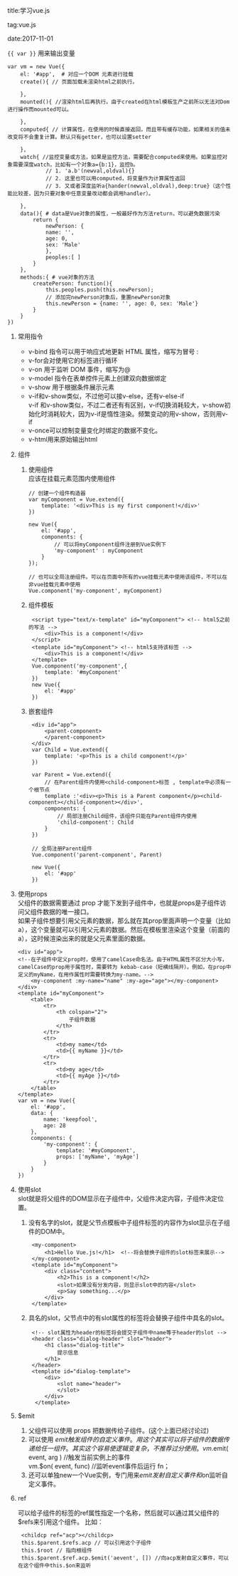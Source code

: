title:学习vue.js

tag:vue.js

date:2017-11-01



`{{ var }}` 用来输出变量

    
    var vm = new Vue({
        el: '#app',  # 对应一个DOM 元素进行挂载
        create(){ // 页面加载未渲染html之前执行。

        },
        mounted(){ //渲染html后再执行。由于created在html模板生产之前所以无法对Dom进行操作而mounted可以。

        },
        computed{ // 计算属性，在使用的时候直接返回，而且带有缓存功能，如果相关的值未改变将不会重复计算。默认只有getter，也可以设置setter

        },
        watch{ //监控变量或方法，如果是监控方法，需要配合computed来使用。如果监控对象需要深度watch，比如有一个对象a={b:1}，监控b。
                // 1. 'a.b'(newval,oldval){}
                // 2. 这里也可以用computed，将变量作为计算属性返回
                // 3. 又或者深度监听a{hander(newval,oldval),deep:true}（这个性能比较差，因为只要对象中任意变量改动都会调用handler）。

        },
        data(){ # data是Vue对象的属性，一般最好作为方法return，可以避免数据污染
            return {
                newPerson: {
                name: '',
                age: 0,
                sex: 'Male'
                },
                peoples:[ ]
            }
        },
        methods:{ # vue对象的方法
            createPerson: function(){
                this.peoples.push(this.newPerson);
                // 添加完newPerson对象后，重置newPerson对象
                this.newPerson = {name: '', age: 0, sex: 'Male'}
            }
        }
    })
    

1. 常用指令
    * v-bind 指令可以用于响应式地更新 HTML 属性，缩写为冒号 : 
    * v-for会对使用它的标签进行循环
    * v-on 用于监听 DOM 事件，缩写为@
    * v-model 指令在表单控件元素上创建双向数据绑定
    * v-show 用于根据条件展示元素
    * v-if和v-show类似，不过他可以接v-else，还有v-else-if  
        v-if 和v-show类似，不过二者还有有区别，v-if切换消耗较大，v-show初始化时消耗较大，因为v-if是惰性渲染。频繁变动的用v-show，否则用v-if
    * v-once可以控制变量变化时绑定的数据不变化。
    * v-html用来原始输出html

2. 组件
    
    1.  使用组件  
    应该在挂载元素范围内使用组件
    
        <div id="app">
            <!-- 3. #app是Vue实例挂载的元素，应该在挂载元素范围内使用组件-->
            <my-component></my-component>
        </div>

            // 创建一个组件构造器
            var myComponent = Vue.extend({
                template: '<div>This is my first component!</div>'
            })

            new Vue({
                el: '#app',
                components: {
                    // 可以将myComponent组件注册到Vue实例下
                    'my-component' : myComponent
                }
            });

            // 也可以全局注册组件。可以在页面中所有的vue挂载元素中使用该组件，不可以在非vue挂载元素中使用
            Vue.component('my-component', myComponent)

    2. 组件模板

            <script type="text/x-template" id="myComponent"> <!-- html5之前的写法 -->
                <div>This is a component!</div>
            </script>
            <template id="myComponent"> <!-- html5支持该标签 -->
                <div>This is a component!</div>
            </template>
            Vue.component('my-component',{
                template: '#myComponent'
            })
            new Vue({
                el: '#app'
            })

    3. 嵌套组件

            <div id="app">
                <parent-component>
                </parent-component>
            </div>
            var Child = Vue.extend({
                template: '<p>This is a child component!</p>'
            })
            
            var Parent = Vue.extend({
                // 在Parent组件内使用<child-component>标签 , template中必须有一个根节点
                template :'<div><p>This is a Parent component</p><child-component></child-component></div>',
                components: {
                    // 局部注册Child组件，该组件只能在Parent组件内使用
                    'child-component': Child
                }
            })
            
            // 全局注册Parent组件
            Vue.component('parent-component', Parent)
            
            new Vue({
                el: '#app'
            })
    
 3. 使用props  
    父组件的数据需要通过 prop 才能下发到子组件中，也就是props是子组件访问父组件数据的唯一接口。  
    如果子组件想要引用父元素的数据，那么就在其prop里面声明一个变量（比如a），这个变量就可以引用父元素的数据。然后在模板里渲染这个变量（前面的a），这时候渲染出来的就是父元素里面的数据。

        <div id="app">
        <!--在子组件中定义prop时，使用了camelCase命名法。由于HTML属性不区分大小写，camelCase的prop用于属性时，需要转为 kebab-case（短横线隔开）。例如，在prop中定义的myName，在用作属性时需要转换为my-name。-->
            <my-component :my-name="name" :my-age="age"></my-component>
        </div>
        <template id="myComponent">
            <table>
                <tr>
                    <th colspan="2">
                        子组件数据
                    </th>
                </tr>
                <tr>
                    <td>my name</td>
                    <td>{{ myName }}</td>
                </tr>
                <tr>
                    <td>my age</td>
                    <td>{{ myAge }}</td>
                </tr>
            </table>
        </template>
        var vm = new Vue({
            el: '#app',
            data: {
                name: 'keepfool',
                age: 28
            },
            components: {
                'my-component': {
                    template: '#myComponent',
                    props: ['myName', 'myAge']
                }
            }
        })


 4. 使用slot   
    slot就是将父组件的DOM显示在子组件中，父组件决定内容，子组件决定位置。

    1. 没有名字的slot，就是父节点模板中子组件标签的内容作为slot显示在子组件的DOM中。

            <my-component>
                <h1>Hello Vue.js!</h1>  <!--将会替换子组件的slot标签来展示-->
            </my-component>
            <template id="myComponent">
                <div class="content">
                    <h2>This is a component!</h2>
                    <slot>如果没有分发内容，则显示slot中的内容</slot>
                    <p>Say something...</p>
                </div>
            </template>

    2. 具名的slot，父节点中的有slot属性的标签将会替换子组件中具名的slot。

            <!-- slot属性为header的标签将会提交子组件中name等于header的slot -->
            <header class="dialog-header" slot="header">
                <h1 class="dialog-title">
                    提示信息
                </h1>
            </header>
            <template id="dialog-template">
                <div>
                    <slot name="header">
                    </slot>
                </div>
             </template>

5. $emit
    1. 父组件可以使用 props 把数据传给子组件。(这个上面已经讨论过)
    2. 可以使用 $emit 触发组件的自定义事件。 用这个其实可以将子组件的数据传递给任一组件。其实这个容易使逻辑变复杂，不推荐过分使用。
        vm.$emit( event, arg ) //触发当前实例上的事件  
        vm.$on( event, func) //监听event事件后运行 fn； 
    3. 还可以单独new一个Vue实例，专门用来$emit发射自定义事件和$on监听自定义事件。

6. ref

    可以给子组件的标签的ref属性指定一个名称，然后就可以通过其父组件的$refs来引用这个组件。
    比如：
        
        <childcp ref="acp"></childcp>
        this.$parent.$refs.acp // 可以引用这个子组件
        this.$root // 指向根组件 
        this.$parent.$ref.acp.$emit('aevent', []) //向acp发射自定义事件，可以在这个组件中this.$on来监听
        
    
